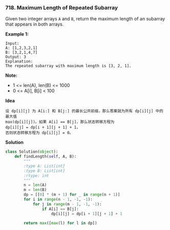 ### 718. Maximum Length of Repeated Subarray

Given two integer arrays `A` and `B`, return the maximum length of an subarray that appears in both arrays.

**Example 1:**
```
Input:
A: [1,2,3,2,1]
B: [3,2,1,4,7]
Output: 3
Explanation: 
The repeated subarray with maximum length is [3, 2, 1].
```

**Note:**
- 1 <= len(A), len(B) <= 1000
- 0 <= A[i], B[i] < 100

**Idea**
```
设 dp[i][j] 为 A[i:] 和 B[j:] 的最长公共前缀，那么答案就为所有 dp[i][j] 中的最大值 
max(dp[i][j])。如果 A[i] == B[j]，那么状态转移方程为 
dp[i][j] = dp[i + 1][j + 1] + 1，
否则状态转移方程为 dp[i][j] = 0。
```

**Solution**
```Python
class Solution(object):
    def findLength(self, A, B):
        """
        :type A: List[int]
        :type B: List[int]
        :rtype: int
        """
        n = len(A)
        m = len(B)
        dp = [[0] * (m + 1) for _ in range(n + 1)]
        for i in range(n - 1, -1, -1):
            for j in range(m - 1, -1, -1):
                if A[i] == B[j]:
                    dp[i][j] = dp[i + 1][j + 1] + 1
        
        return max([max(l) for l in dp])
```